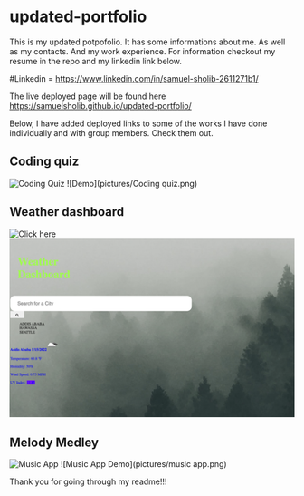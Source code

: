 # updated-portfolio
This is my updated potpofolio.
It has some informations about me.
As well as my contacts.
And my work experience.
For information checkout my resume in the repo and my linkedin link below.


#Linkedin = https://www.linkedin.com/in/samuel-sholib-2611271b1/


The live deployed page will be found here https://samuelsholib.github.io/updated-portfolio/



Below, I have added  deployed links to some of the works I have done individually and  with group members. Check them out. 



## Coding quiz
![Coding Quiz](https://samuelsholib.github.io/coding-quiz/)
![Demo](pictures/Coding quiz.png)

## Weather dashboard
![Click here](https://samuelsholib.github.io/weather-dashboard/)
![weather App demo](pictures/weather-dashboard.png)

## Melody Medley
![Music App](https://project2-full-stack-app.herokuapp.com/)
![Music App Demo](pictures/music app.png)


Thank you for going through my readme!!!
